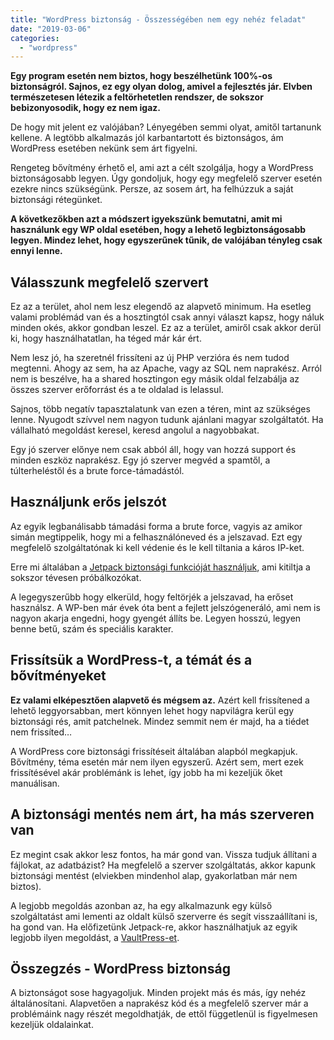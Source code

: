 ```yaml
---
title: "WordPress biztonság - Összességében nem egy nehéz feladat"
date: "2019-03-06"
categories: 
  - "wordpress"
---
```


**Egy program esetén nem biztos, hogy beszélhetünk 100%-os biztonságról. Sajnos, ez egy olyan dolog, amivel a fejlesztés jár. Elvben természetesen létezik a feltörhetetlen rendszer, de sokszor bebizonyosodik, hogy ez nem igaz.**

De hogy mit jelent ez valójában? Lényegében semmi olyat, amitől tartanunk kellene. A legtöbb alkalmazás jól karbantartott és biztonságos, ám WordPress esetében nekünk sem árt figyelni.

Rengeteg bővítmény érhető el, ami azt a célt szolgálja, hogy a WordPress biztonságosabb legyen. Úgy gondoljuk, hogy egy megfelelő szerver esetén ezekre nincs szükségünk. Persze, az sosem árt, ha felhúzzuk a saját biztonsági rétegünket.

**A következőkben azt a módszert igyekszünk bemutatni, amit mi használunk egy WP oldal esetében, hogy a lehető legbiztonságosabb legyen. Mindez lehet, hogy egyszerűnek tűnik, de valójában tényleg csak ennyi lenne.**

## Válasszunk megfelelő szervert

Ez az a terület, ahol nem lesz elegendő az alapvető minimum. Ha esetleg valami problémád van és a hosztingtól csak annyi választ kapsz, hogy náluk minden okés, akkor gondban leszel. Ez az a terület, amiről csak akkor derül ki, hogy használhatatlan, ha téged már kár ért.

Nem lesz jó, ha szeretnél frissíteni az új PHP verzióra és nem tudod megtenni. Ahogy az sem, ha az Apache, vagy az SQL nem naprakész. Arról nem is beszélve, ha a shared hosztingon egy másik oldal felzabálja az összes szerver erőforrást és a te oldalad is lelassul.

Sajnos, több negatív tapasztalatunk van ezen a téren, mint az szükséges lenne. Nyugodt szívvel nem nagyon tudunk ajánlani magyar szolgáltatót. Ha vállalható megoldást keresel, keresd angolul a nagyobbakat.

Egy jó szerver előnye nem csak abból áll, hogy van hozzá support és minden eszköz naprakész. Egy jó szerver megvéd a spamtől, a túlterheléstől és a brute force-támadástól.

## Használjunk erős jelszót

Az egyik legbanálisabb támadási forma a brute force, vagyis az amikor simán megtippelik, hogy mi a felhasználóneved és a jelszavad. Ezt egy megfelelő szolgáltatónak ki kell védenie és le kell tiltania a káros IP-ket.

Erre mi általában a [Jetpack biztonsági funkcióját használjuk](https://jetpack.com/), ami kitiltja a sokszor tévesen próbálkozókat.

A legegyszerűbb hogy elkerüld, hogy feltörjék a jelszavad, ha erőset használsz. A WP-ben már évek óta bent a fejlett jelszógeneráló, ami nem is nagyon akarja engedni, hogy gyengét állíts be. Legyen hosszú, legyen benne betű, szám és speciális karakter.

## Frissítsük a WordPress-t, a témát és a bővítményeket

**Ez valami elképesztően alapvető és mégsem az.** Azért kell frissítened a lehető leggyorsabban, mert könnyen lehet hogy napvilágra kerül egy biztonsági rés, amit patchelnek. Mindez semmit nem ér majd, ha a tiédet nem frissíted…

A WordPress core biztonsági frissítéseit általában alapból megkapjuk. Bővítmény, téma esetén már nem ilyen egyszerű. Azért sem, mert ezek frissítésével akár problémánk is lehet, így jobb ha mi kezeljük őket manuálisan.

## A biztonsági mentés nem árt, ha más szerveren van

Ez megint csak akkor lesz fontos, ha már gond van. Vissza tudjuk állítani a fájlokat, az adatbázist? Ha megfelelő a szerver szolgáltatás, akkor kapunk biztonsági mentést (elviekben mindenhol alap, gyakorlatban már nem biztos).

A legjobb megoldás azonban az, ha egy alkalmazunk egy külső szolgáltatást ami lementi az oldalt külső szerverre és segít visszaállítani is, ha gond van. Ha előfizetünk Jetpack-re, akkor használhatjuk az egyik legjobb ilyen megoldást, a [VaultPress-et](https://vaultpress.com/).

## Összegzés - WordPress biztonság

A biztonságot sose hagyagoljuk. Minden projekt más és más, így nehéz általánosítani. Alapvetően a naprakész kód és a megfelelő szerver már a problémáink nagy részét megoldhatják, de ettől függetlenül is figyelmesen kezeljük oldalainkat.
